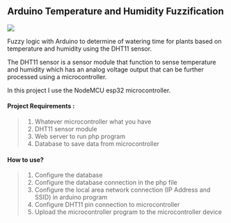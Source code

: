 ## Arduino Temperature and Humidity Fuzzification

![](https://img.shields.io/badge/Arduino-green?style=for-the-badge&logo=arduino)

Fuzzy logic with Arduino to determine of watering time for plants based on temperature and humidity using the DHT11 sensor.

The DHT11 sensor is a sensor module that function to sense temperature and humidity which has an analog voltage output that can be further processed using a microcontroller.

In this project I use the NodeMCU esp32 microcontroller.

#### Project Requirements :
> 1. Whatever microcontroller what you have
> 2. DHT11 sensor module
> 3. Web server to run php program
> 4. Database to save data from microcontroller

#### How to use?
> 1. Configure the database
> 2. Configure the database connection in the php file
> 3. Configure the local area network connection (IP Address and SSID) in arduino program
> 4. Configure DHT11 pin connection to microcontroller
> 5. Upload the microcontroller program to the microcontroller device